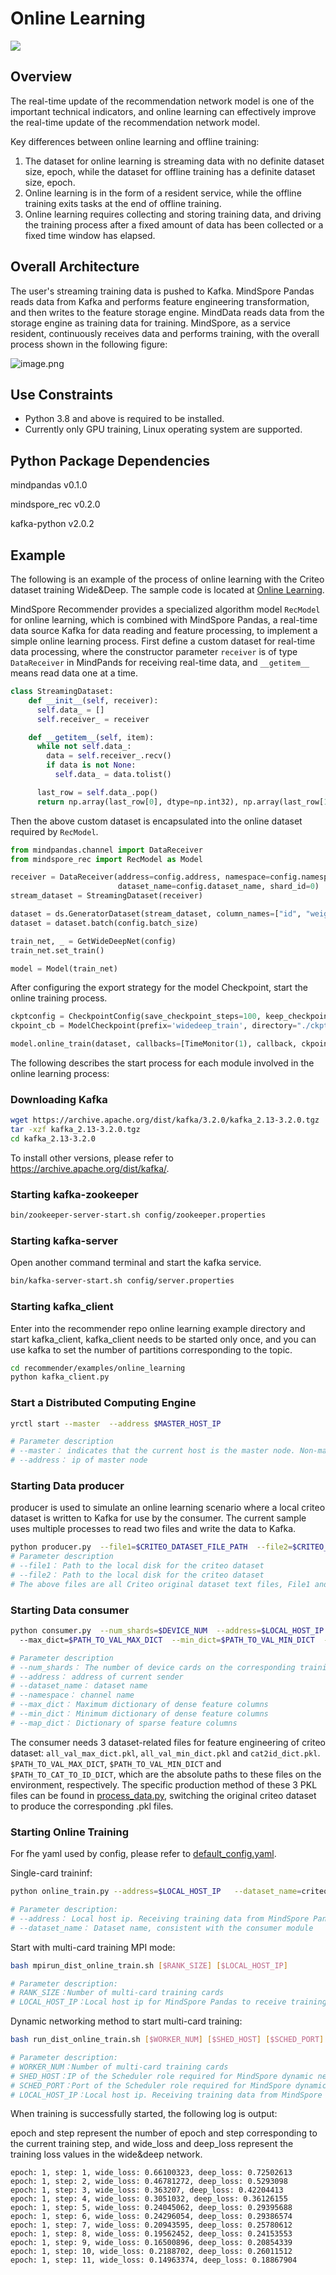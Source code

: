 # Online Learning

<a href="https://gitee.com/mindspore/docs/blob/master/docs/recommender/docs/source_en/online_learning.md" target="_blank"><img src="https://mindspore-website.obs.cn-north-4.myhuaweicloud.com/website-images/master/resource/_static/logo_source_en.png"></a>

## Overview

The real-time update of the recommendation network model is one of the important technical indicators, and online learning can effectively improve the real-time update of the recommendation network model.

Key differences between online learning and offline training:

1. The dataset for online learning is streaming data with no definite dataset size, epoch, while the dataset for offline training has a definite dataset size, epoch.
2. Online learning is in the form of a resident service, while the offline training exits tasks at the end of offline training.
3. Online learning requires collecting and storing training data, and driving the training process after a fixed amount of data has been collected or a fixed time window has elapsed.

## Overall Architecture

The user's streaming training data is pushed to Kafka. MindSpore Pandas reads data from Kafka and performs feature engineering transformation, and then writes to the feature storage engine. MindData reads data from the storage engine as training data for training. MindSpore, as a service resident, continuously receives data and performs training, with the overall process shown in the following figure:

![image.png](https://mindspore-website.obs.cn-north-4.myhuaweicloud.com/website-images/master/docs/recommender/docs/source_en/images/online_training.png)

## Use Constraints

- Python 3.8 and above is required to be installed.
- Currently only GPU training, Linux operating system are supported.

## Python Package Dependencies

mindpandas  v0.1.0

mindspore_rec  v0.2.0

kafka-python v2.0.2

## Example

The following is an example of the process of online learning with the Criteo dataset training Wide&Deep. The sample code is located at [Online Learning](https://github.com/mindspore-lab/mindrec/tree/master/examples/online_learning).

MindSpore Recommender provides a specialized algorithm model `RecModel` for online learning, which is combined with MindSpore Pandas, a real-time data source Kafka for data reading and feature processing, to implement a simple online learning process.
First define a custom dataset for real-time data processing, where the constructor parameter `receiver` is of type `DataReceiver` in MindPands for receiving real-time data, and `__getitem__` means read data one at a time.

```python
class StreamingDataset:
    def __init__(self, receiver):
      self.data_ = []
      self.receiver_ = receiver

    def __getitem__(self, item):
      while not self.data_:
        data = self.receiver_.recv()
        if data is not None:
          self.data_ = data.tolist()

      last_row = self.data_.pop()
      return np.array(last_row[0], dtype=np.int32), np.array(last_row[1], dtype=np.float32), np.array(last_row[2], dtype=np.float32)
```

Then the above custom dataset is encapsulated into the online dataset required by `RecModel`.

```python
from mindpandas.channel import DataReceiver
from mindspore_rec import RecModel as Model

receiver = DataReceiver(address=config.address, namespace=config.namespace,
                        dataset_name=config.dataset_name, shard_id=0)
stream_dataset = StreamingDataset(receiver)

dataset = ds.GeneratorDataset(stream_dataset, column_names=["id", "weight", "label"])
dataset = dataset.batch(config.batch_size)

train_net, _ = GetWideDeepNet(config)
train_net.set_train()

model = Model(train_net)
```

After configuring the export strategy for the model Checkpoint, start the online training process.

```python
ckptconfig = CheckpointConfig(save_checkpoint_steps=100, keep_checkpoint_max=5)
ckpoint_cb = ModelCheckpoint(prefix='widedeep_train', directory="./ckpt", config=ckptconfig)

model.online_train(dataset, callbacks=[TimeMonitor(1), callback, ckpoint_cb], dataset_sink_mode=True)
```

The following describes the start process for each module involved in the online learning process:

### Downloading Kafka

```bash
wget https://archive.apache.org/dist/kafka/3.2.0/kafka_2.13-3.2.0.tgz
tar -xzf kafka_2.13-3.2.0.tgz
cd kafka_2.13-3.2.0
```

To install other versions, please refer to <https://archive.apache.org/dist/kafka/>.

### Starting kafka-zookeeper

```bash
bin/zookeeper-server-start.sh config/zookeeper.properties
```

### Starting kafka-server

Open another command terminal and start the kafka service.

```bash
bin/kafka-server-start.sh config/server.properties
```

### Starting kafka_client

Enter into the recommender repo online learning example directory and start kafka_client, kafka_client needs to be started only once, and you can use kafka to set the number of partitions corresponding to the topic.

```bash
cd recommender/examples/online_learning
python kafka_client.py
```

### Start a Distributed Computing Engine

```bash
yrctl start --master  --address $MASTER_HOST_IP  

# Parameter description
# --master： indicates that the current host is the master node. Non-master nodes do not need to specify the '--master' parameter
# --address： ip of master node
```

### Starting Data producer

producer is used to simulate an online learning scenario where a local criteo dataset is written to Kafka for use by the consumer. The current sample uses multiple processes to read two files and write the data to Kafka.

```bash
python producer.py  --file1=$CRITEO_DATASET_FILE_PATH  --file2=$CRITEO_DATASET_FILE_PATH
# Parameter description
# --file1： Path to the local disk for the criteo dataset
# --file2： Path to the local disk for the criteo dataset
# The above files are all Criteo original dataset text files, File1 and File2 can be processed concurrently, File1 and File2 can be the same or different, if they are the same it is equivalent to each sample in the file being used twice.
```

### Starting Data consumer

```bash
python consumer.py  --num_shards=$DEVICE_NUM  --address=$LOCAL_HOST_IP  --dataset_name=$DATASET_NAME
  --max_dict=$PATH_TO_VAL_MAX_DICT  --min_dict=$PATH_TO_VAL_MIN_DICT  --map_dict=$PATH_TO_CAT_TO_ID_DICT

# Parameter description
# --num_shards： The number of device cards on the corresponding training side is set to 1 for single-card training and 8 for 8-card training.
# --address： address of current sender
# --dataset_name： dataset name
# --namespace： channel name
# --max_dict： Maximum dictionary of dense feature columns
# --min_dict： Minimum dictionary of dense feature columns
# --map_dict： Dictionary of sparse feature columns
```

The consumer needs 3 dataset-related files for feature engineering of criteo dataset: `all_val_max_dict.pkl`, `all_val_min_dict.pkl` and `cat2id_dict.pkl`. `$PATH_TO_VAL_MAX_DICT`, `$PATH_TO_VAL_MIN_DICT` and `$PATH_TO_CAT_TO_ID_DICT`, which are the absolute paths to these files on the environment, respectively. The specific production method of these 3 PKL files can be found in [process_data.py](https://github.com/mindspore-lab/mindrec/blob/master/datasets/criteo_1tb/process_data.py), switching the original criteo dataset to produce the corresponding .pkl files.

### Starting Online Training

For fhe yaml used by config, please refer to [default_config.yaml](https://github.com/mindspore-lab/mindrec/blob/master/examples/online_learning/default_config.yaml).

Single-card traininf:

```bash
python online_train.py --address=$LOCAL_HOST_IP   --dataset_name=criteo

# Parameter description:
# --address： Local host ip. Receiving training data from MindSpore Pandas requires configuration
# --dataset_name： Dataset name, consistent with the consumer module
```

Start with multi-card training MPI mode:

```bash
bash mpirun_dist_online_train.sh [$RANK_SIZE] [$LOCAL_HOST_IP]

# Parameter description:
# RANK_SIZE：Number of multi-card training cards
# LOCAL_HOST_IP：Local host ip for MindSpore Pandas to receive training data
```

Dynamic networking method to start multi-card training:

```bash
bash run_dist_online_train.sh [$WORKER_NUM] [$SHED_HOST] [$SCHED_PORT] [$LOCAL_HOST_IP]

# Parameter description:
# WORKER_NUM：Number of multi-card training cards
# SHED_HOST：IP of the Scheduler role required for MindSpore dynamic networking
# SCHED_PORT：Port of the Scheduler role required for MindSpore dynamic networking
# LOCAL_HOST_IP：Local host ip. Receiving training data from MindSpore Pandas requires configuration
```

When training is successfully started, the following log is output:

epoch and step represent the number of epoch and step corresponding to the current training step, and wide_loss and deep_loss represent the training loss values in the wide&deep network.

```text
epoch: 1, step: 1, wide_loss: 0.66100323, deep_loss: 0.72502613
epoch: 1, step: 2, wide_loss: 0.46781272, deep_loss: 0.5293098
epoch: 1, step: 3, wide_loss: 0.363207, deep_loss: 0.42204413
epoch: 1, step: 4, wide_loss: 0.3051032, deep_loss: 0.36126155
epoch: 1, step: 5, wide_loss: 0.24045062, deep_loss: 0.29395688
epoch: 1, step: 6, wide_loss: 0.24296054, deep_loss: 0.29386574
epoch: 1, step: 7, wide_loss: 0.20943595, deep_loss: 0.25780612
epoch: 1, step: 8, wide_loss: 0.19562452, deep_loss: 0.24153553
epoch: 1, step: 9, wide_loss: 0.16500896, deep_loss: 0.20854339
epoch: 1, step: 10, wide_loss: 0.2188702, deep_loss: 0.26011512
epoch: 1, step: 11, wide_loss: 0.14963374, deep_loss: 0.18867904
```
